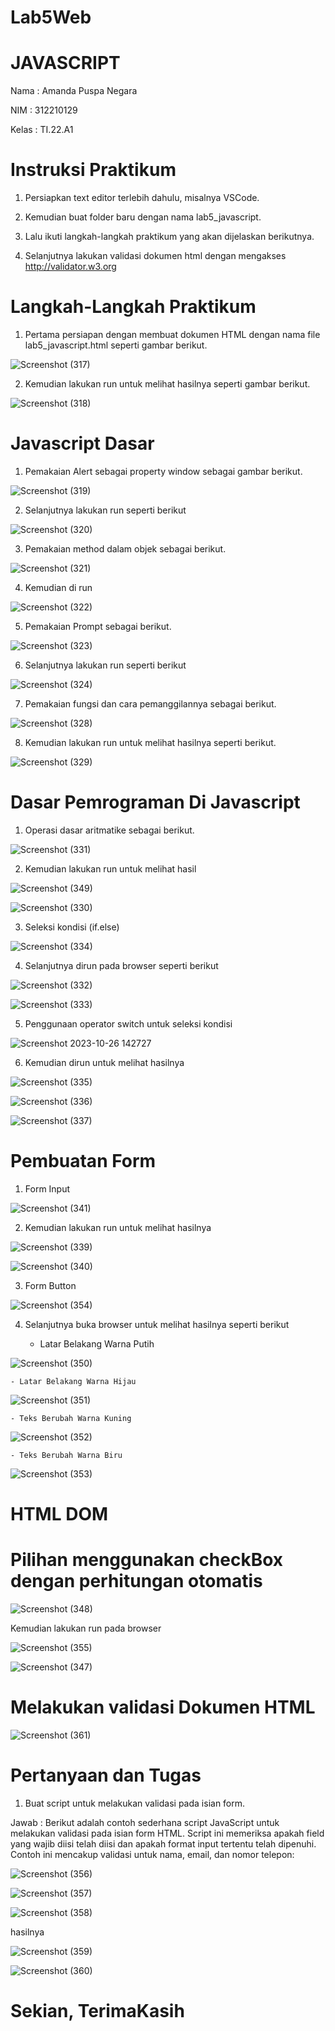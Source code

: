 # Lab5Web

# JAVASCRIPT

Nama      : Amanda Puspa Negara

NIM       : 312210129

Kelas     : TI.22.A1

# Instruksi Praktikum

1. Persiapkan text editor terlebih dahulu, misalnya VSCode.

2. Kemudian buat folder baru dengan nama lab5_javascript.

3. Lalu ikuti langkah-langkah praktikum yang akan dijelaskan berikutnya.

4. Selanjutnya lakukan validasi dokumen html dengan mengakses http://validator.w3.org

# Langkah-Langkah Praktikum

1. Pertama persiapan dengan membuat dokumen HTML dengan nama file lab5_javascript.html seperti gambar berikut.

![Screenshot (317)](https://github.com/amandaaaapn/Lab5Web/assets/115678845/738e2ada-2950-4462-8c3a-25c8913934ca)

2. Kemudian lakukan run untuk melihat hasilnya seperti gambar berikut.

![Screenshot (318)](https://github.com/amandaaaapn/Lab5Web/assets/115678845/e47e90a9-2825-4ac1-a50f-ec2665ac1a5c)

# Javascript Dasar

1. Pemakaian Alert sebagai property window sebagai gambar berikut.

![Screenshot (319)](https://github.com/amandaaaapn/Lab5Web/assets/115678845/f5b16533-cef4-4b19-8a54-56a6a5e4704b)

2. Selanjutnya lakukan run seperti berikut
   
![Screenshot (320)](https://github.com/amandaaaapn/Lab5Web/assets/115678845/028654f9-1383-495a-b248-96b6e72094bf)

3. Pemakaian method dalam objek sebagai berikut.

![Screenshot (321)](https://github.com/amandaaaapn/Lab5Web/assets/115678845/decca4f0-a2c6-4d76-a7bc-986255b88e7a)

4. Kemudian di run
   
![Screenshot (322)](https://github.com/amandaaaapn/Lab5Web/assets/115678845/71a9bf2b-a7df-40c8-87fd-bb398a85d1b2)

5. Pemakaian Prompt sebagai berikut.

![Screenshot (323)](https://github.com/amandaaaapn/Lab5Web/assets/115678845/3804cd05-1037-4b35-bff6-1865d3c9b7ae)

6. Selanjutnya lakukan run seperti berikut

![Screenshot (324)](https://github.com/amandaaaapn/Lab5Web/assets/115678845/59b1267a-bb89-4ab2-a06a-bc4305d0e61d)

7. Pemakaian fungsi dan cara pemanggilannya sebagai berikut.

![Screenshot (328)](https://github.com/amandaaaapn/Lab5Web/assets/115678845/78995f3d-3f6a-43da-a6b8-c84518f77d10)

8. Kemudian lakukan run untuk melihat hasilnya seperti berikut.

![Screenshot (329)](https://github.com/amandaaaapn/Lab5Web/assets/115678845/b61b0051-e0d3-4afa-b06d-dd1a5b7a12c5)

# Dasar Pemrograman Di Javascript

1. Operasi dasar aritmatike sebagai berikut.

![Screenshot (331)](https://github.com/amandaaaapn/Lab5Web/assets/115678845/9f9405df-ced1-400f-aefc-9da83828c24c)

2. Kemudian lakukan run untuk melihat hasil
   
![Screenshot (349)](https://github.com/amandaaaapn/Lab5Web/assets/115678845/92e9780a-c068-46e2-87bc-d3d07f21df8e)

![Screenshot (330)](https://github.com/amandaaaapn/Lab5Web/assets/115678845/b9a3b52b-69c5-48cf-a7f6-e915f07730c9)

3. Seleksi kondisi (if.else)

![Screenshot (334)](https://github.com/amandaaaapn/Lab5Web/assets/115678845/2ddc0adb-57c2-4927-bf70-79b54645bd14)

4. Selanjutnya dirun pada browser seperti berikut

![Screenshot (332)](https://github.com/amandaaaapn/Lab5Web/assets/115678845/7e9eebe9-cf5c-4e56-8718-a791bce419b3)

![Screenshot (333)](https://github.com/amandaaaapn/Lab5Web/assets/115678845/91bc1e94-c86b-4ca8-830e-9b787b0e885c)

5. Penggunaan operator switch untuk seleksi kondisi

![Screenshot 2023-10-26 142727](https://github.com/amandaaaapn/Lab5Web/assets/115678845/f926f894-3431-4690-a4e6-fb104eef720a)

6. Kemudian dirun untuk melihat hasilnya

![Screenshot (335)](https://github.com/amandaaaapn/Lab5Web/assets/115678845/e2f25a88-bed9-4f43-8e66-fd5d7a55ce62)

![Screenshot (336)](https://github.com/amandaaaapn/Lab5Web/assets/115678845/760fd2fb-2aa8-4f95-aae0-2fa30237733f)

![Screenshot (337)](https://github.com/amandaaaapn/Lab5Web/assets/115678845/88793989-17cb-4267-becf-9027f8af2e9f)

# Pembuatan Form

1. Form Input

![Screenshot (341)](https://github.com/amandaaaapn/Lab5Web/assets/115678845/8ad2ac5e-b142-4511-8e54-13d529cbce51)

2. Kemudian lakukan run untuk melihat hasilnya

![Screenshot (339)](https://github.com/amandaaaapn/Lab5Web/assets/115678845/4c369f75-b9ce-445d-a77c-32ceaf0f3039)

![Screenshot (340)](https://github.com/amandaaaapn/Lab5Web/assets/115678845/f3c239e4-a6c9-4ddb-9b41-eb0fd987d0fb)

3. Form Button

![Screenshot (354)](https://github.com/amandaaaapn/Lab5Web/assets/115678845/60dd46de-030a-4f0c-88ec-0a74552d17d6)

4. Selanjutnya buka browser untuk melihat hasilnya seperti berikut
   
   - Latar Belakang Warna Putih

![Screenshot (350)](https://github.com/amandaaaapn/Lab5Web/assets/115678845/5674314c-b188-443d-91dc-ee8458f56a05)

    - Latar Belakang Warna Hijau

![Screenshot (351)](https://github.com/amandaaaapn/Lab5Web/assets/115678845/dd285e39-b7b4-45ca-8fe0-8ef9ee3a59d5)

    - Teks Berubah Warna Kuning

![Screenshot (352)](https://github.com/amandaaaapn/Lab5Web/assets/115678845/613f2ec6-d09d-4f4d-9193-3cb4355ac83b)

    - Teks Berubah Warna Biru

![Screenshot (353)](https://github.com/amandaaaapn/Lab5Web/assets/115678845/d5c3b0a7-70ef-4b04-8a1a-71b3b05c7b54)

# HTML DOM

# Pilihan menggunakan checkBox dengan perhitungan otomatis

![Screenshot (348)](https://github.com/amandaaaapn/Lab5Web/assets/115678845/53945b97-0c63-44e2-9739-5d41293ecd66)

Kemudian lakukan run pada browser

![Screenshot (355)](https://github.com/amandaaaapn/Lab5Web/assets/115678845/2e5760bd-f21a-4894-88b1-bcf841ce01ec)

![Screenshot (347)](https://github.com/amandaaaapn/Lab5Web/assets/115678845/78a030ca-fad6-44f7-a5db-9f2720486532)

# Melakukan validasi Dokumen HTML

![Screenshot (361)](https://github.com/amandaaaapn/Lab5Web/assets/115678845/62c549f2-1f15-4fd1-b6a0-5ca57ac58f98)

# Pertanyaan dan Tugas

1. Buat script untuk melakukan validasi pada isian form.

Jawab : Berikut adalah contoh sederhana script JavaScript untuk melakukan validasi pada isian form HTML. Script ini memeriksa apakah field yang wajib diisi telah diisi dan apakah format input tertentu telah dipenuhi. Contoh ini mencakup validasi untuk nama, email, dan nomor telepon:

![Screenshot (356)](https://github.com/amandaaaapn/Lab5Web/assets/115678845/c01d33df-49ba-4e63-a17f-4190599f0efe)

![Screenshot (357)](https://github.com/amandaaaapn/Lab5Web/assets/115678845/9bc22d0d-d24b-430d-9249-228df2d29aa3)

![Screenshot (358)](https://github.com/amandaaaapn/Lab5Web/assets/115678845/f7e8f89b-e55f-40f0-850b-115f2c175394)

hasilnya

![Screenshot (359)](https://github.com/amandaaaapn/Lab5Web/assets/115678845/32525d4a-99c8-4084-84e7-08cb3665ae8c)

![Screenshot (360)](https://github.com/amandaaaapn/Lab5Web/assets/115678845/8a429eb7-3d9b-4add-8015-cb8ff5513512)

# Sekian, TerimaKasih
